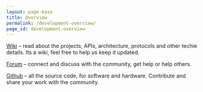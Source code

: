 ```yaml
---
layout: page-base
title: Overview
permalink: /development-overview/
page_id: development-overview
---
```


[Wiki](//wiki.bitcraze.io) – read about the projects, APIs, architecture, protocols and other techie details. Its a wiki, feel free to help us keep it updated.

[Forum](//forum.bitcraze.io) – connect and discuss with the community, get help or help others.

[Github](https://github.com/bitcraze) – all the source code, for software and hardware. Contribute and share your work with the community.